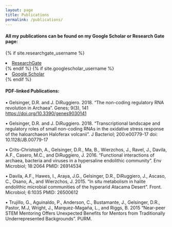 ```yaml
---
layout: page
title: Publications
permalink: /publications/
---
```

#### All my publications can be found on my Google Scholar or Research Gate page:
{% if site.researchgate_username %}
  <li>
    <a href="https://www.researchgate.net/profile/{{ site.researchgate_username }}">
      <i class="fa fa-researchgate"></i> ResearchGate
    </a>
  </li>
{% endif %}
{% if site.googlescholar_username %}
  <li>
    <a href="https://scholar.google.com/citations?user={{ site.googlescholar_username }}">
      <i class="fa fa-google"></i> Google Scholar
    </a>
  </li>
{% endif %}
<br>

#### PDF-linked Publications:

•	Gelsinger, D.R. and J. DiRuggiero. 2018. “The non-coding regulatory RNA revolution in Archaea”. Genes; 9(3), 141 https://doi.org/10.3390/genes9030141

•	Gelsinger, D.R. and J. DiRuggiero. 2018. “Transcriptional landscape and regulatory roles of small non-coding RNAs in the oxidative stress response of the haloarchaeon Haloferax volcanii”. J Bacteriol; 200:e00779-17 doi: 10.1128/JB.00779-17

•	Crits-Christoph, A., Gelsinger, D.R., Ma, B., Wierzchos, J., Ravel, J., Davila, A.F., Casero, M.C., and DiRuggiero, J. 2016. “Functional interactions of archaea, bacteria and viruses in a hypersaline endolithic community”. Env Microbiol; 18:2064 PMID: 26914534

•	Davila, A.F., Hawes, I., Araya, J.G., Gelsinger, D.R., DiRuggiero, J., Ascaso, C., Osano, A., and Wierzchos, J. 2015. “In situ metabolism in halite endolithic microbial communities of the hyperarid Atacama Desert”. Front. Microbiol; 6:1035 PMID: 26500612

•	Trujillo, G., Aguinaldo, P., Anderson, C., Bustamante, J., Gelsinger, D.R., Pastor, M.J, Wright, J., Marquez-Magaña, L., and Riggs, B. 2015 “Near-peer STEM Mentoring Offers Unexpected Benefits for Mentors from Traditionally Underrepresented Backgrounds”. PURM. 